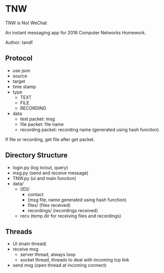 # TNW
TNW is Not WeChat

An instant messaging app for 2018 Computer Networks Homework.

Author: tandf

## Protocol
- use json
- source
- target
- time stamp
- type
    - TEXT
    - FILE
    - RECORDING
- data
    - text packet: msg
    - file packet: file name
    - recording packet: recording name (generated using hash funciton)

If file or recording, get file after get packet.

## Directory Structure
- login.py (log in/out, query)
- msg.py (send and receive message)
- TNW.py (ui and main function)
- data/
    - [ID]/
        - contact
        - [msg file, name generated using hash function)
        - files/ (files received)
        - recordings/ (recordings received)
    - recv (temp dir for receiving files and recordings)

## Threads
- UI (main thread)
- receive msg
    - server thread, always loop
    - socket thread, threads to deal with incoming tcp link
- send msg (open thread at incoming connect)
